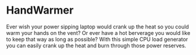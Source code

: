 # HandWarmer
Ever wish your power sipping laptop would crank up the heat so you could warm your hands on the vent? Or ever have a hot berverage you would like to keep that way as long as possible? With this simple CPU load generator you can easily crank up the heat and burn through those power reserves.
